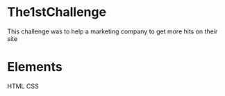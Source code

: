 # The1stChallenge

This challenge was to help a marketing company to get more hits on their site

# Elements
HTML
CSS

